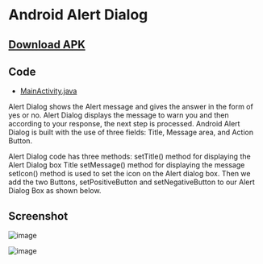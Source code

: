 # Android Alert Dialog
## [Download APK](https://github.com/rizwansoaib/Android_Alert_Dialog/releases/download/v1/alert_dialog.apk)
## Code
- [MainActivity.java](https://github.com/rizwansoaib/Android_Alert_Dialog/blob/master/app/src/main/java/com/example/alertdialog/MainActivity.java)

Alert Dialog shows the Alert message and gives the answer in the form of yes or no. Alert Dialog displays the message to warn you and then according to your response, the next step is processed. Android Alert Dialog is built with the use of three fields: Title, Message area, and Action Button.

Alert Dialog code has three methods:
setTitle() method for displaying the Alert Dialog box Title
setMessage() method for displaying the message
setIcon() method is used to set the icon on the Alert dialog box.
Then we add the two Buttons, setPositiveButton and setNegativeButton to our Alert Dialog Box as shown below.

## Screenshot
![image](https://github.com/rizwansoaib/Android_Alert_Dialog/assets/29729380/2abbd62c-908e-46a8-87a4-22c1c1821d92)

![image](https://github.com/rizwansoaib/Android_Alert_Dialog/assets/29729380/96cf0e86-eb80-4f4d-bf6e-c11577c283f3)

